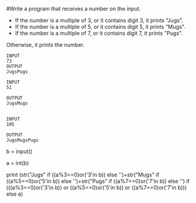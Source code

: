 #Write a program that receives a number on the input.

  - If the number is a multiple of 3, or it contains digit 3, it prints "Jugs". 
  - If the number is a multiple of 5, or it contains digit 5, it prints "Mugs".
  - If the number is a multiple of 7, or it contains digit 7, it prints "Pugs".

Otherwise, it prints the number.

```
INPUT 
73 
OUTPUT
JugsPugs

INPUT 
51  

OUTPUT
JugsMugs


INPUT 
105

OUTPUT 
JugsMugsPugs

```
b = input()

a = int(b)

print (str("Jugs" if ((a%3==0)or('3'in b)) else '')+str("Mugs" if ((a%5==0)or('5'in b)) else '')+str("Pugs" if ((a%7==0)or('7'in b)) else '') if (((a%3==0)or('3'in b)) or ((a%5==0)or('5'in b)) or ((a%7==0)or('7'in b))) else a)
